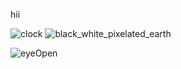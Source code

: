 hii 

![clock](https://github.com/Mshashikanth1/Mshashikanth1/assets/57630057/aedc437e-04fe-4dab-a28b-dfd24610f3e7)
![black_white_pixelated_earth](https://github.com/Mshashikanth1/Mshashikanth1/assets/57630057/40460595-d104-43bf-b530-4d70b9ebdb54)

![eyeOpen](https://github.com/Mshashikanth1/Mshashikanth1/assets/57630057/f50539bb-d30f-4ec0-80f7-19bdbd69e4ca)

